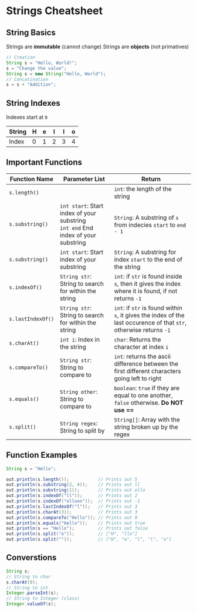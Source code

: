 # Strings Cheatsheet

## String Basics

Strings are **immutable** (cannot change)
Strings are **objects** (not primatives)

```java
// Creation
String s = "Hello, World!";
s = "Change the value";
String s = new String("Hello, World");
// Concatination
s = s + "Addition";
```

## String Indexes

Indexes start at `0`

| String | H   | e   | l   | l   | o   |
| ------ | --- | --- | --- | --- | --- |
| Index  | 0   | 1   | 2   | 3   | 4   |

## Important Functions

| Function Name     | Parameter List                                                                        | Return                                                                                                              |
| ----------------- | ------------------------------------------------------------------------------------- | ------------------------------------------------------------------------------------------------------------------- |
| `s.length()`      |                                                                                       | `int`: the length of the string                                                                                     |
| `s.substring()`   | `int start`: Start index of your substring <br> `int end` End index of your substring | `String`: A substring of `s` from indecies `start` to `end - 1`                                                     |
| `s.substring()`   | `int start`: Start index of your substring                                            | `String`: A substring for index `start` to the end of the string                                                     |
| `s.indexOf()`     | `String str`: String to search for within the string                                  | `int`: if `str` is found inside `s`, then it gives the index where it is found, if not returns `-1`                 |
| `s.lastIndexOf()` | `String str`: String to search for within the string                                  | `int`: if `str` is found within `s`, it gives the index of the last occurence of that `str`, otherwise returns `-1` |
| `s.charAt()`      | `int i`: Index in the string                                                          | `char`: Returns the character at index `i`                                                                          |
| `s.compareTo()`   | `String str`: String to compare to                                                    | `int`: returns the ascii difference between the first different characters going left to right                      |
| `s.equals()`      | `String other`: String to compare to                                                  | `boolean`: `true` if they are equal to one another, `false` otherwise. **Do NOT use ==**                            |
| `s.split()`       | `String regex`: String to split by                                                    | `String[]`: Array with the string broken up by the regex                                                            |

## Function Examples

```java
String s = "Hello";

out.println(s.length());           // Prints out 5
out.println(s.substring(2, 4));    // Prints out ll
out.println(s.substring(1));       // Prints out ello
out.println(s.indexOf("ll"));      // Prints out 2
out.println(s.indexOf("ellooo"));  // Prints out -1
out.println(s.lastIndexOf("l"));   // Prints out 3
out.println(s.charAt(3));          // Prints out 3
out.println(s.compareTo("Hello")); // Prints out 0
out.println(s.equals("Hello"));    // Prints out true
out.println(s == "Hello");         // Prints out false
out.println(s.split("e"));         // ["H", "llo"]
out.println(s.split(""));          // ["H", "e", "l", "l", "o"]
```

## Converstions

```java
String s;
// String to char
s.charAt(0);
// String to int
Integer.parseInt(s);
// String to Integer (class)
Integer.valueOf(s);
```
